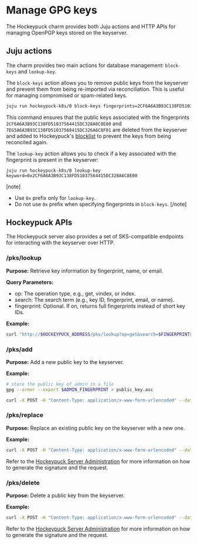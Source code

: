 # Manage GPG keys

The Hockeypuck charm provides both Juju actions and HTTP APIs for managing OpenPGP keys stored on the keyserver.

## Juju actions
The charm provides two main actions for database management: `block-keys` and `lookup-key`.

The `block-keys` action allows you to remove public keys from the keyserver and prevent them from being re-imported via reconciliation. This is useful for managing compromised or spam-related keys.
```bash
juju run hockeypuck-k8s/0 block-keys fingerprints=2CF6A6A3B93C138FD51037564415DC328A6C8E00,7EG5A6A3B93C138FD51037568415DC326A6C8F01 comment=R123
```
This command ensures that the public keys associated with the fingerprints `2CF6A6A3B93C138FD51037564415DC328A6C8E00` and `7EG5A6A3B93C138FD51037568415DC326A6C8F01` are deleted from the keyserver and added to Hockeypuck's [blocklist](https://hockeypuck.io/configuration.html#:~:text=the%20OpenPGP%20engine-,blacklist,-contains%20a%20list) to prevent the keys from being reconciled again.

The `lookup-key` action allows you to check if a key associated with the fingerprint is present in the keyserver:
```
juju run hockeypuck-k8s/0 lookup-key keyword=0x2CF6A6A3B93C138FD51037564415DC328A6C8E00
```

[note]
* Use `0x` prefix only for `lookup-key`.
* Do not use `0x` prefix when specifying fingerprints in `block-keys`.
[/note]

## Hockeypuck APIs

The Hockeypuck server also provides a set of SKS-compatible endpoints for interacting with the keyserver over HTTP.

### /pks/lookup
**Purpose:**
Retrieve key information by fingerprint, name, or email.

**Query Parameters:**
- op: The operation type, e.g., get, vindex, or index.
- search: The search term (e.g., key ID, fingerprint, email, or name).
- fingerprint: Optional. If on, returns full fingerprints instead of short key IDs.

**Example:**
```bash
curl "http://$HOCKEYPUCK_ADDRESS/pks/lookup?op=get&search=$FINGERPRINT&fingerprint=on"
```

### /pks/add
**Purpose:**
Add a new public key to the keyserver.

**Example:**
```bash
# store the public key of admin in a file
gpg --armor --export $ADMIN_FINGERPRINT > public_key.asc

curl -X POST -H "Content-Type: application/x-www-form-urlencoded" --data-urlencode "keytext=$(cat public_key.asc)" http://$HOCKEYPUCK_URL/pks/add
```

### /pks/replace
**Purpose:**
Replace an existing public key on the keyserver with a new one.

**Example:**
```bash
curl -X POST -H "Content-Type: application/x-www-form-urlencoded" --data-urlencode "keytext=$(cat request.txt)" --data-urlencode "keysig=$(cat signature.asc)" http://$HOCKEYPUCK_URL/pks/replace
```
Refer to the [Hockeypuck Server Administration](https://hockeypuck.io/admin.html) for more information on how to generate the signature and the request.

### /pks/delete
**Purpose:**
Delete a public key from the keyserver.

**Example:**
```bash
curl -X POST -H "Content-Type: application/x-www-form-urlencoded" --data-urlencode "keytext=$(cat request.txt)" --data-urlencode "keysig=$(cat signature.asc)" http://$HOCKEYPUCK_URL/pks/delete
```

Refer to the [Hockeypuck Server Administration](https://hockeypuck.io/admin.html) for more information on how to generate the signature and the request.
